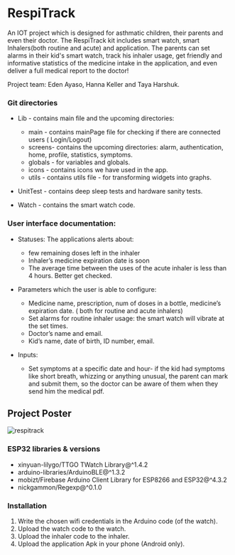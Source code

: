 # RespiTrack
An IOT project which is designed for asthmatic children, their parents and even their doctor.
The RespiTrack kit includes smart watch, smart Inhalers(both routine and acute) and application. 
The parents can set alarms in their kid's smart watch, track his inhaler usage, get friendly and informative statistics of the medicine intake 
in the application, and even deliver a full medical report to the doctor!

Project team: Eden Ayaso, Hanna Keller and Taya Harshuk.


### Git directories
- Lib - contains main file and the upcoming directories:
   - main - contains mainPage file for checking if there are connected users ( Login/Logout)
   - screens- contains the upcoming directories: alarm, authentication, home, profile, statistics, symptoms.
   - globals - for variables and globals.
   - icons - contains icons we have used in the app.
   - utils - contains utils file - for transforming widgets into graphs.
     
- UnitTest - contains deep sleep tests and hardware sanity tests.
- Watch - contains the smart watch code.


### User interface documentation:
- Statuses: The applications alerts about:
   - few remaining doses left in the inhaler
   - Inhaler’s medicine expiration date is soon
   - The average time between the uses of the acute inhaler is less than 4 hours. Better get checked.


- Parameters which the user is able to configure:
   - Medicine name, prescription, num of doses in a bottle,
     medicine’s expiration date. ( both for routine and acute inhalers)
   - Set alarms for routine inhaler usage: the smart watch will vibrate at the set times.
   - Doctor’s name and email.
   - Kid’s name, date of birth, ID number, email.

- Inputs:
    - Set symptoms at a specific date and hour- if the kid had symptoms like short breath, whizzing or
     anything unusual, the parent can mark and submit them, so the doctor can be aware of them when
     they send him the medical pdf.


## Project Poster
![respitrack](https://user-images.githubusercontent.com/95523968/219866086-239ce541-852c-4fb1-9cbd-1aec6e6dd424.png)

### ESP32 libraries & versions
- xinyuan-lilygo/TTGO TWatch Library@^1.4.2
- arduino-libraries/ArduinoBLE@^1.3.2
- mobizt/Firebase Arduino Client Library for ESP8266 and ESP32@^4.3.2
- nickgammon/Regexp@^0.1.0

### Installation
1. Write the chosen wifi credentials in the Arduino code (of the watch).
2. Upload the watch code to the watch.
3. Upload the inhaler code to the inhaler.
4. Upload the application Apk in your phone (Android only).
